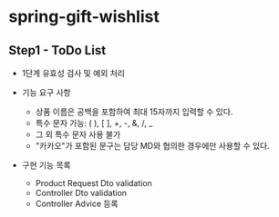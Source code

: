 # spring-gift-wishlist

## Step1 - ToDo List
- 1단계 유효성 검사 및 예외 처리
- 기능 요구 사항
  - 상품 이름은 공백을 포함하여 최대 15자까지 입력할 수 있다.
  - 특수 문자 가능: ( ), [ ], +, -, &, /, _
  - 그 외 특수 문자 사용 불가
  - "카카오"가 포함된 문구는 담당 MD와 협의한 경우에만 사용할 수 있다.

- 구현 기능 목록
  - Product Request Dto validation
  - Controller Dto validation
  - Controller Advice 등록